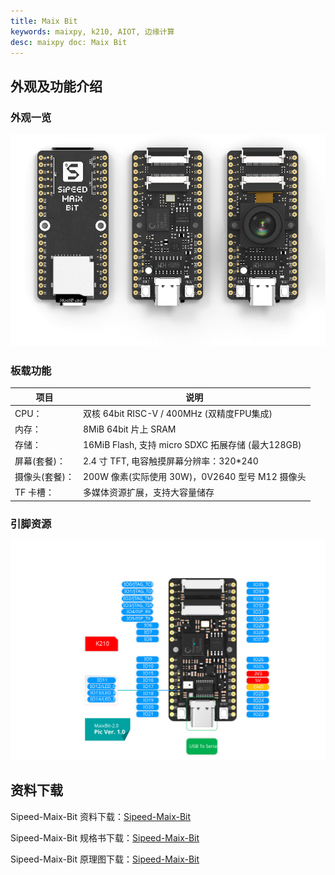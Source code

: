 ```yaml
---
title: Maix Bit
keywords: maixpy, k210, AIOT, 边缘计算
desc: maixpy doc: Maix Bit
---
```



## 外观及功能介绍

### 外观一览

![Maix Bit](../../assets/hardware/maix_bit/maix_bit.png)

### 板载功能

| 项目           | 说明                                              |
| -------------- | ------------------------------------------------- |
| CPU：          | 双核 64bit RISC-V / 400MHz (双精度FPU集成)        |
| 内存：         | 8MiB 64bit 片上 SRAM                              |
| 存储：         | 16MiB Flash, 支持 micro SDXC 拓展存储 (最大128GB) |
| 屏幕(套餐)：   | 2.4 寸 TFT, 电容触摸屏幕分辨率：320\*240          |
| 摄像头(套餐)： | 200W 像素(实际使用 30W)，0V2640 型号 M12 摄像头   |
| TF 卡槽：      | 多媒体资源扩展，支持大容量储存                    |

### 引脚资源

![](./../../assets/hardware/maix_bit/maixbit_pin_maps.svg)

## 资料下载

Sipeed-Maix-Bit 资料下载：[Sipeed-Maix-Bit](https://dl.sipeed.com/shareURL/MAIX/HDK/Sipeed-Maix-Bit)

Sipeed-Maix-Bit 规格书下载：[Sipeed-Maix-Bit](https://dl.sipeed.com/fileList/MAIX/HDK/Sipeed-Maix-Bit/Specifications/Sipeed_Maix_Bit_Specification_V2.0.pdf)

Sipeed-Maix-Bit 原理图下载：[Sipeed-Maix-Bit][Sipeed-Maix-Bit]

[Sipeed-Maix-Bit]: https://dl.sipeed.com/fileList/MAIX/HDK/Sipeed-Maix-Bit/Maix-Bit%20V2.0(with%20MEMS%20microphone)/Maix-Bit%20V2.0(Schematic).pdf
